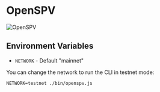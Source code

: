 # OpenSPV

![OpenSPV](https://github.com/openspv/openspv/blob/master/openspv-landscape-dark.png)

## Environment Variables

* `NETWORK` - Default "mainnet"

You can change the network to run the CLI in testnet mode:

```
NETWORK=testnet ./bin/openspv.js
```

